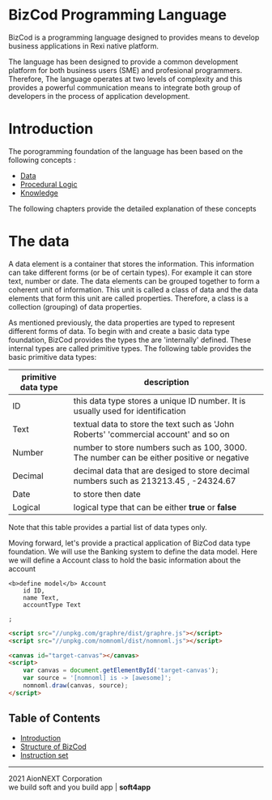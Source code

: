 # BizCod Programming Language


BizCod is a programming language designed to provides means to develop business applications in Rexi native platform. 

The language has been designed to provide a common development platform for both business users (SME) and profesional programmers. Therefore, The language operates at two levels of complexity and this provides a powerful communication means to integrate both group of developers in the process of application development. 

# Introduction

The porogramming foundation of the language has been based on the following concepts :
* [Data](#the-data)
* [Procedural Logic](#the-data)
* [Knowledge](#the-data)


The following chapters provide the detailed explanation of these concepts



# The data

A data element is a container that stores the information. This information can take different forms (or be of certain types). For example it can store text, number or date. The data elements can be grouped together to form a coherent unit of information. 
This unit is called a class of data and the data elements that form this unit are called properties. Therefore, a class is a collection (grouping) of data properties.

As mentioned previously, the data properties are typed to represent different forms of data. To begin with and create a basic data type foundation, BizCod provides the types the are 'internally' defined. These internal types are called primitive types. The following table provides the basic primitive data types: 

| primitive data type                           | description   |
|--------------------------------|------------------------------------------------------------------------|
| ID                             |  this data type stores a unique ID number. It is usually used for identification                    |
| Text                    | textual data to store the text such as 'John Roberts' 'commercial account' and so on                                          | 
| Number                     | number to store numbers such as 100, 3000. The number can be either positive or negative                                        | 
| Decimal                     | decimal data that are desiged to store decimal numbers such as 213213.45 , -24324.67                                          | 
| Date                     | to store then date                                      | 
| Logical                     | logical type that can be either <b>true</b> or <b>false</b>                                        | 

Note that this table provides a partial list of data types only. 

Moving forward, let's provide a practical application of BizCod data type foundation. We will use the Banking system to define the data model. 
Here we will define a Account class to hold the basic information about the account




```
<b>define model</b> Account
    id ID,
    name Text,
    accountType Text
    
;
```

```html
<script src="//unpkg.com/graphre/dist/graphre.js"></script>
<script src="//unpkg.com/nomnoml/dist/nomnoml.js"></script>

<canvas id="target-canvas"></canvas>
<script>
    var canvas = document.getElementById('target-canvas');
    var source = '[nomnoml] is -> [awesome]';
    nomnoml.draw(canvas, source);
</script>
```

## Table of Contents
* [Introduction](#introduction)
* [Structure of BizCod](#structure-of-griddb)
* [Instruction set](#instruction-set)



____________________
2021 AionNEXT Corporation<br>
we build soft and you build app | <b>soft4app</b>
